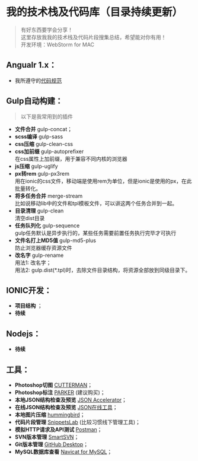 # 我的技术栈及代码库（目录持续更新）

> 有好东西要学会分享！  
> 这里存放我我的技术栈及代码片段搜集总结，希望能对你有用！  
> 开发环境：WebStorm for MAC

Angualr 1.x：
-------
 - 我所遵守的[代码规范](https://github.com/johnpapa/angular-styleguide/blob/master/a1/i18n/zh-CN.md)   
 
 
Gulp自动构建：
-------
> 以下是我常用到的插件

 - **文件合并** gulp-concat； 
 - **scss编译** gulp-sass 
 - **css压缩** gulp-clean-css 
 - **css加前缀** gulp-autoprefixer  
 在css属性上加前缀，用于兼容不同内核的浏览器
 - **js压缩** gulp-uglify 
 - **px转rem** gulp-px3rem  
 用在ionic的css文件，移动端是使用rem为单位，但是ionic是使用的px，在此批量转化。
 - **将多任务合并** merge-stream  
 比如说移动lib中的文件和tpl模板文件，可以讲这两个任务合并到一起。
 - **目录清理** gulp-clean  
 清空dist目录
 - **任务队列化** gulp-sequence  
 gulp任务默认是异步执行的，某些任务需要前置任务执行完毕才可执行
 - **文件名打上MD5值** gulp-md5-plus  
 防止浏览器缓存资源文件
 - **改名字** gulp-rename  
 用法1: 改名字；  
 用法2: gulp.dist(*.tpl)时，去除文件目录结构，将资源全部放到同级目录下。
 
IONIC开发：
-------
 - **项目结构** ； 
 - **待续** 

 
Nodejs：
-------
 - **待续** 

工具：
-------
 - **Photoshop切图** [CUTTERMAN](http://www.cutterman.cn/)；  
 - **Photoshop标注** [PARKER](http://www.cutterman.cn/v2/parker) (建议购买)； 
 - **本地JSON结构检查及预览** [JSON Accelerator](https://itunes.apple.com/us/app/json-accelerator/id511324989)；
 - **在线JSON结构检查及预览** [JSON在线工具](http://www.kjson.com/)；
 - **本地图片压缩** [hummingbird](https://github.com/stormtea123/hummingbird)；
 - **代码片段管理** [SnippetsLab](https://itunes.apple.com/cn/app/snippetslab/id1006087419) (比较习惯线下管理工具)；
 - **模拟HTTP请求及API测试** [Postman](http://www.getpostman.com/)；
 - **SVN版本管理** [SmartSVN](http://www.smartsvn.com/)；
 - **Git版本管理** [GitHub Desktop](http://desktop.github.com/)；
 - **MySQL数据库查看** [Navicat for MySQL](http://www.kjson.com/)；